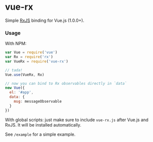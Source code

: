 # vue-rx

Simple [RxJS](https://github.com/Reactive-Extensions/RxJS) binding for Vue.js (1.0.0+).

### Usage

With NPM:

``` js
var Vue = require('vue')
var Rx = require('rx')
var VueRx = require('vue-rx')

// tada!
Vue.use(VueRx, Rx)

// now you can bind to Rx observables directly in `data`
new Vue({
  el: '#app',
  data: {
    msg: messageObservable
  }
})
```

With global scripts: just make sure to include `vue-rx.js` after Vue.js and RxJS. It will be installed automatically.

See `/example` for a simple example.
